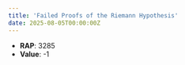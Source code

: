 ```yaml
---
title: 'Failed Proofs of the Riemann Hypothesis'
date: 2025-08-05T00:00:00Z
---
```

- **RAP**: 3285
- **Value**: -1
